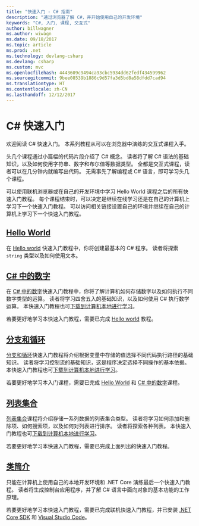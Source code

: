 ```yaml
---
title: "快速入门 - C# 指南"
description: "通过浏览器了解 C#，并开始使用自己的开发环境"
keywords: "C#, 入门, 课程, 交互式"
author: billwagner
ms.author: wiwagn
ms.date: 09/18/2017
ms.topic: article
ms.prod: .net
ms.technology: devlang-csharp
ms.devlang: csharp
ms.custom: mvc
ms.openlocfilehash: 4443609c9494ca93cbc5934dd62fedf434599962
ms.sourcegitcommit: 9bee08539b1886c9d57fa3d5bd8a58dfdd7cad94
ms.translationtype: HT
ms.contentlocale: zh-CN
ms.lasthandoff: 12/12/2017
---
```

# <a name="c-quick-starts"></a>C# 快速入门 #

欢迎阅读 C# 快速入门。 本系列教程从可以在浏览器中演练的交互式课程入手。

头几个课程通过小篇幅的代码片段介绍了 C# 概念。 读者将了解 C# 语法的基础知识，以及如何使用字符串、数字和布尔值等数据类型。 全都是交互式课程，读者可以在几分钟内就编写出代码。 无需事先了解编程或 C# 语言，即可学习头几个课程。 

可以使用联机浏览器或在自己的开发环境中学习 Hello World 课程之后的所有快速入门教程。 每个课程结束时，可以决定是继续在线学习还是在自己的计算机上学习下一个快速入门教程。 可以访问相关链接设置自己的环境并继续在自己的计算机上学习下一个快速入门教程。

## <a name="hello-worldhello-worldyml"></a>[Hello World](hello-world.yml)

在 [Hello world](hello-world.yml) 快速入门教程中，你将创建最基本的 C# 程序。 读者将探索 `string` 类型以及如何使用文本。

## <a name="numbers-in-cnumbers-in-csharpyml"></a>[C# 中的数字](numbers-in-csharp.yml)

在 [C# 中的数字](numbers-in-csharp.yml)快速入门教程中，你将了解计算机如何存储数字以及如何执行不同数字类型的运算。 读者将学习四舍五入的基础知识，以及如何使用 C# 执行数学运算。 本快速入门教程也可[下载到计算机本地进行学习](numbers-in-csharp-local.md)。

若要更好地学习本快速入门教程，需要已完成 [Hello world](hello-world.yml) 教程。

## <a name="branches-and-loopsbranches-and-loopsyml"></a>[分支和循环](branches-and-loops.yml)

[分支和循环](branches-and-loops.yml)快速入门教程将介绍根据变量中存储的值选择不同代码执行路径的基础知识。 读者将学习控制流的基础知识，这是程序决定选择不同操作的基本依据。 本快速入门教程也可[下载到计算机本地进行学习](branches-and-loops-local.md)。

若要更好地学习本入门课程，需要已完成 [Hello World](hello-world.yml) 和 [C# 中的数字](numbers-in-csharp.yml)课程。

## <a name="list-collectionlist-collectionyml"></a>[列表集合](list-collection.yml)

[列表集合](list-collection.yml)课程将介绍存储一系列数据的列表集合类型。 读者将学习如何添加和删除项、如何搜索项，以及如何对列表进行排序。 读者将探索各种列表。 本快速入门教程也可[下载到计算机本地进行学习](arrays-and-collections.md)。

若要更好地学习本快速入门教程，需要已完成上面列出的快速入门教程。

## <a name="introduction-to-classesintroduction-to-classesmd"></a>[类简介](introduction-to-classes.md)

只能在计算机上使用自己的本地开发环境和 .NET Core 演练最后一个快速入门教程。
读者将生成控制台应用程序，并了解 C# 语言中面向对象的基本功能的工作原理。

若要更好地学习本快速入门教程，需要已完成联机快速入门教程，并已安装 [.NET Core SDK](http://dot.net/core) 和 [Visual Studio Code](https://code.visualstudio.com/)。
